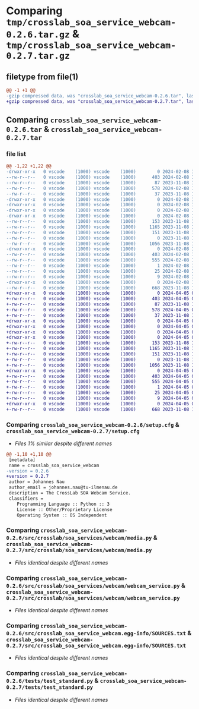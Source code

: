 # Comparing `tmp/crosslab_soa_service_webcam-0.2.6.tar.gz` & `tmp/crosslab_soa_service_webcam-0.2.7.tar.gz`

## filetype from file(1)

```diff
@@ -1 +1 @@
-gzip compressed data, was "crosslab_soa_service_webcam-0.2.6.tar", last modified: Thu Feb  8 15:27:56 2024, max compression
+gzip compressed data, was "crosslab_soa_service_webcam-0.2.7.tar", last modified: Fri Apr  5 09:17:20 2024, max compression
```

## Comparing `crosslab_soa_service_webcam-0.2.6.tar` & `crosslab_soa_service_webcam-0.2.7.tar`

### file list

```diff
@@ -1,22 +1,22 @@
-drwxr-xr-x   0 vscode    (1000) vscode    (1000)        0 2024-02-08 15:27:56.340611 crosslab_soa_service_webcam-0.2.6/
--rw-r--r--   0 vscode    (1000) vscode    (1000)      403 2024-02-08 15:27:56.340611 crosslab_soa_service_webcam-0.2.6/PKG-INFO
--rw-r--r--   0 vscode    (1000) vscode    (1000)       87 2023-11-08 12:05:40.000000 crosslab_soa_service_webcam-0.2.6/pyproject.toml
--rw-r--r--   0 vscode    (1000) vscode    (1000)      578 2024-02-08 15:27:56.340611 crosslab_soa_service_webcam-0.2.6/setup.cfg
--rw-r--r--   0 vscode    (1000) vscode    (1000)       37 2023-11-08 12:05:40.000000 crosslab_soa_service_webcam-0.2.6/setup.py
-drwxr-xr-x   0 vscode    (1000) vscode    (1000)        0 2024-02-08 15:27:56.340611 crosslab_soa_service_webcam-0.2.6/src/
-drwxr-xr-x   0 vscode    (1000) vscode    (1000)        0 2024-02-08 15:27:56.340611 crosslab_soa_service_webcam-0.2.6/src/crosslab/
-drwxr-xr-x   0 vscode    (1000) vscode    (1000)        0 2024-02-08 15:27:56.340611 crosslab_soa_service_webcam-0.2.6/src/crosslab/soa_services/
-drwxr-xr-x   0 vscode    (1000) vscode    (1000)        0 2024-02-08 15:27:56.340611 crosslab_soa_service_webcam-0.2.6/src/crosslab/soa_services/webcam/
--rw-r--r--   0 vscode    (1000) vscode    (1000)      153 2023-11-08 12:05:40.000000 crosslab_soa_service_webcam-0.2.6/src/crosslab/soa_services/webcam/__init__.py
--rw-r--r--   0 vscode    (1000) vscode    (1000)     1165 2023-11-08 12:05:40.000000 crosslab_soa_service_webcam-0.2.6/src/crosslab/soa_services/webcam/media.py
--rw-r--r--   0 vscode    (1000) vscode    (1000)      151 2023-11-08 12:05:40.000000 crosslab_soa_service_webcam-0.2.6/src/crosslab/soa_services/webcam/messages.py
--rw-r--r--   0 vscode    (1000) vscode    (1000)        0 2023-11-08 12:05:40.000000 crosslab_soa_service_webcam-0.2.6/src/crosslab/soa_services/webcam/py.typed
--rw-r--r--   0 vscode    (1000) vscode    (1000)     1056 2023-11-08 12:05:40.000000 crosslab_soa_service_webcam-0.2.6/src/crosslab/soa_services/webcam/webcam_service.py
-drwxr-xr-x   0 vscode    (1000) vscode    (1000)        0 2024-02-08 15:27:56.340611 crosslab_soa_service_webcam-0.2.6/src/crosslab_soa_service_webcam.egg-info/
--rw-r--r--   0 vscode    (1000) vscode    (1000)      403 2024-02-08 15:27:56.000000 crosslab_soa_service_webcam-0.2.6/src/crosslab_soa_service_webcam.egg-info/PKG-INFO
--rw-r--r--   0 vscode    (1000) vscode    (1000)      555 2024-02-08 15:27:56.000000 crosslab_soa_service_webcam-0.2.6/src/crosslab_soa_service_webcam.egg-info/SOURCES.txt
--rw-r--r--   0 vscode    (1000) vscode    (1000)        1 2024-02-08 15:27:56.000000 crosslab_soa_service_webcam-0.2.6/src/crosslab_soa_service_webcam.egg-info/dependency_links.txt
--rw-r--r--   0 vscode    (1000) vscode    (1000)       25 2024-02-08 15:27:56.000000 crosslab_soa_service_webcam-0.2.6/src/crosslab_soa_service_webcam.egg-info/requires.txt
--rw-r--r--   0 vscode    (1000) vscode    (1000)        9 2024-02-08 15:27:56.000000 crosslab_soa_service_webcam-0.2.6/src/crosslab_soa_service_webcam.egg-info/top_level.txt
-drwxr-xr-x   0 vscode    (1000) vscode    (1000)        0 2024-02-08 15:27:56.340611 crosslab_soa_service_webcam-0.2.6/tests/
--rw-r--r--   0 vscode    (1000) vscode    (1000)      668 2023-11-08 12:05:40.000000 crosslab_soa_service_webcam-0.2.6/tests/test_standard.py
+drwxr-xr-x   0 vscode    (1000) vscode    (1000)        0 2024-04-05 09:17:20.766627 crosslab_soa_service_webcam-0.2.7/
+-rw-r--r--   0 vscode    (1000) vscode    (1000)      403 2024-04-05 09:17:20.766627 crosslab_soa_service_webcam-0.2.7/PKG-INFO
+-rw-r--r--   0 vscode    (1000) vscode    (1000)       87 2023-11-08 12:05:40.000000 crosslab_soa_service_webcam-0.2.7/pyproject.toml
+-rw-r--r--   0 vscode    (1000) vscode    (1000)      578 2024-04-05 09:17:20.766627 crosslab_soa_service_webcam-0.2.7/setup.cfg
+-rw-r--r--   0 vscode    (1000) vscode    (1000)       37 2023-11-08 12:05:40.000000 crosslab_soa_service_webcam-0.2.7/setup.py
+drwxr-xr-x   0 vscode    (1000) vscode    (1000)        0 2024-04-05 09:17:20.762627 crosslab_soa_service_webcam-0.2.7/src/
+drwxr-xr-x   0 vscode    (1000) vscode    (1000)        0 2024-04-05 09:17:20.762627 crosslab_soa_service_webcam-0.2.7/src/crosslab/
+drwxr-xr-x   0 vscode    (1000) vscode    (1000)        0 2024-04-05 09:17:20.762627 crosslab_soa_service_webcam-0.2.7/src/crosslab/soa_services/
+drwxr-xr-x   0 vscode    (1000) vscode    (1000)        0 2024-04-05 09:17:20.762627 crosslab_soa_service_webcam-0.2.7/src/crosslab/soa_services/webcam/
+-rw-r--r--   0 vscode    (1000) vscode    (1000)      153 2023-11-08 12:05:40.000000 crosslab_soa_service_webcam-0.2.7/src/crosslab/soa_services/webcam/__init__.py
+-rw-r--r--   0 vscode    (1000) vscode    (1000)     1165 2023-11-08 12:05:40.000000 crosslab_soa_service_webcam-0.2.7/src/crosslab/soa_services/webcam/media.py
+-rw-r--r--   0 vscode    (1000) vscode    (1000)      151 2023-11-08 12:05:40.000000 crosslab_soa_service_webcam-0.2.7/src/crosslab/soa_services/webcam/messages.py
+-rw-r--r--   0 vscode    (1000) vscode    (1000)        0 2023-11-08 12:05:40.000000 crosslab_soa_service_webcam-0.2.7/src/crosslab/soa_services/webcam/py.typed
+-rw-r--r--   0 vscode    (1000) vscode    (1000)     1056 2023-11-08 12:05:40.000000 crosslab_soa_service_webcam-0.2.7/src/crosslab/soa_services/webcam/webcam_service.py
+drwxr-xr-x   0 vscode    (1000) vscode    (1000)        0 2024-04-05 09:17:20.766627 crosslab_soa_service_webcam-0.2.7/src/crosslab_soa_service_webcam.egg-info/
+-rw-r--r--   0 vscode    (1000) vscode    (1000)      403 2024-04-05 09:17:20.000000 crosslab_soa_service_webcam-0.2.7/src/crosslab_soa_service_webcam.egg-info/PKG-INFO
+-rw-r--r--   0 vscode    (1000) vscode    (1000)      555 2024-04-05 09:17:20.000000 crosslab_soa_service_webcam-0.2.7/src/crosslab_soa_service_webcam.egg-info/SOURCES.txt
+-rw-r--r--   0 vscode    (1000) vscode    (1000)        1 2024-04-05 09:17:20.000000 crosslab_soa_service_webcam-0.2.7/src/crosslab_soa_service_webcam.egg-info/dependency_links.txt
+-rw-r--r--   0 vscode    (1000) vscode    (1000)       25 2024-04-05 09:17:20.000000 crosslab_soa_service_webcam-0.2.7/src/crosslab_soa_service_webcam.egg-info/requires.txt
+-rw-r--r--   0 vscode    (1000) vscode    (1000)        9 2024-04-05 09:17:20.000000 crosslab_soa_service_webcam-0.2.7/src/crosslab_soa_service_webcam.egg-info/top_level.txt
+drwxr-xr-x   0 vscode    (1000) vscode    (1000)        0 2024-04-05 09:17:20.766627 crosslab_soa_service_webcam-0.2.7/tests/
+-rw-r--r--   0 vscode    (1000) vscode    (1000)      668 2023-11-08 12:05:40.000000 crosslab_soa_service_webcam-0.2.7/tests/test_standard.py
```

### Comparing `crosslab_soa_service_webcam-0.2.6/setup.cfg` & `crosslab_soa_service_webcam-0.2.7/setup.cfg`

 * *Files 1% similar despite different names*

```diff
@@ -1,10 +1,10 @@
 [metadata]
 name = crosslab_soa_service_webcam
-version = 0.2.6
+version = 0.2.7
 author = Johannes Nau
 author_email = johannes.nau@tu-ilmenau.de
 description = The CrossLab SOA Webcam Service.
 classifiers = 
 	Programming Language :: Python :: 3
 	License :: Other/Proprietary License
 	Operating System :: OS Independent
```

### Comparing `crosslab_soa_service_webcam-0.2.6/src/crosslab/soa_services/webcam/media.py` & `crosslab_soa_service_webcam-0.2.7/src/crosslab/soa_services/webcam/media.py`

 * *Files identical despite different names*

### Comparing `crosslab_soa_service_webcam-0.2.6/src/crosslab/soa_services/webcam/webcam_service.py` & `crosslab_soa_service_webcam-0.2.7/src/crosslab/soa_services/webcam/webcam_service.py`

 * *Files identical despite different names*

### Comparing `crosslab_soa_service_webcam-0.2.6/src/crosslab_soa_service_webcam.egg-info/SOURCES.txt` & `crosslab_soa_service_webcam-0.2.7/src/crosslab_soa_service_webcam.egg-info/SOURCES.txt`

 * *Files identical despite different names*

### Comparing `crosslab_soa_service_webcam-0.2.6/tests/test_standard.py` & `crosslab_soa_service_webcam-0.2.7/tests/test_standard.py`

 * *Files identical despite different names*

